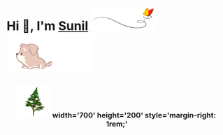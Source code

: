 # Hi 👋, I'm [Sunil](https://github.com/hakxcore) <img src="media/butterfly.gif" alt="butterfly" width="150"/> <img src="media/dog.gif" alt="butterfly" width="200"/>
<h3 align="center"><img src="media/animated-tree.gif" alt="butterfly" width=15%/></h>   width='700' height='200' style='margin-right: 1rem;'
</br>
</br>
